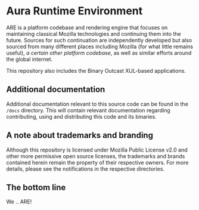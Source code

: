 # Aura Runtime Environment
ARE is a platform codebase and rendering engine that focuses on maintaining classical Mozilla technologies and continuing them into the future. Sources for such continuation are independently developed but also sourced from many different places including Mozilla (for what little remains useful), *a certain other platform codebase*, as well as similar efforts around the global internet.

This repository also includes the Binary Outcast XUL-based applications.

## Additional documentation

Additional documentation relevant to this source code can be found in the `/docs` directory. This will contain relevant documentation regarding contributing, using and distributing this code and its binaries.

## A note about trademarks and branding

Although this repository is licensed under Mozilla Public License v2.0 and other more permissive open source licenses, the trademarks and brands contained herein remain the property of their respective owners. For more details, please see the notifications in the respective directories.

## The bottom line

We .. ARE!
